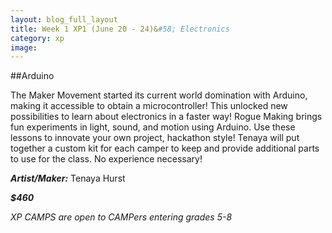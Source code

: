 ```yaml
---
layout: blog_full_layout
title: Week 1 XP1 (June 20 - 24)&#58; Electronics
category: xp
image: 
---
```


##Arduino

The Maker Movement started its current world domination with Arduino, making it accessible to obtain a microcontroller!  This unlocked new possibilities to learn about electronics in a faster way!  Rogue Making brings fun experiments in light, sound, and motion using Arduino.  Use these lessons to innovate your own project, hackathon style!  Tenaya will put together a custom kit for each camper to keep and provide additional parts to use for the class.  No experience necessary!

**_Artist/Maker:_** Tenaya Hurst

**_$460_**

*XP CAMPS are open to CAMPers entering grades 5-8*
